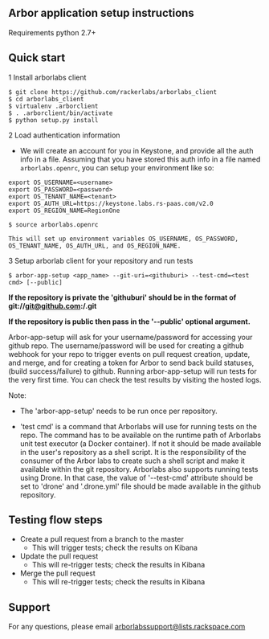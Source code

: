 Arbor application setup instructions
-------------------------------------

Requirements
 python 2.7+
 
Quick start
--------------

1 Install arborlabs client

```
$ git clone https://github.com/rackerlabs/arborlabs_client
$ cd arborlabs_client
$ virtualenv .arborclient
$ . .arborclient/bin/activate
$ python setup.py install
``` 

2 Load authentication information

  - We will create an account for you in Keystone, and provide all the auth info in a file. Assuming that you have stored
    this auth info in a file named `arborlabs.openrc`, you can setup your environment like so:
    
```
export OS_USERNAME=<username>
export OS_PASSWORD=<password>
export OS_TENANT_NAME=<tenant>
export OS_AUTH_URL=https://keystone.labs.rs-paas.com/v2.0
export OS_REGION_NAME=RegionOne
```
   
    
```
$ source arborlabs.openrc
```
    
    This will set up environment variables OS_USERNAME, OS_PASSWORD, OS_TENANT_NAME, OS_AUTH_URL, and OS_REGION_NAME.

3 Setup arborlab client for your repository and run tests

```
$ arbor-app-setup <app_name> --git-uri=<githuburi> --test-cmd=<test cmd> [--public]
```

__If the repository is private the 'githuburi' should be in the format of git://git@github.com:<USER>/<REPO>.git__

__If the repository is public then pass in the '--public' optional argument.__

Arbor-app-setup will ask for your username/password for accessing your github repo.
The username/password will be used for creating a github webhook for your repo to trigger events on pull request creation, update, and merge,
and for creating a token for Arbor to send back build statuses, (build success/failure) to github.
Running arbor-app-setup will run tests for the very first time. You can check the test results by visiting the hosted logs.

Note:

- The 'arbor-app-setup' needs to be run once per repository.

- 'test cmd' is a command that Arborlabs will use for running tests on the repo. The command has to be available on the runtime path of Arborlabs unit test executor (a Docker container). If not it should be made available in the user's repository as a shell script. It is the responsibility of the consumer of the Arbor labs to create such a shell script and make it available within the git repository. Arborlabs also supports running tests using Drone. In that case, the value of '--test-cmd' attribute should be set to 'drone' and '.drone.yml' file should be made available in the github repository.


Testing flow steps
-------------------

- Create a pull request from a branch to the master
   - This will trigger tests; check the results on Kibana
- Update the pull request
   - This will re-trigger tests; check the results in Kibana
- Merge the pull request
   - This will re-trigger tests; check the results in Kibana


Support
--------

For any questions, please email arborlabssupport@lists.rackspace.com


